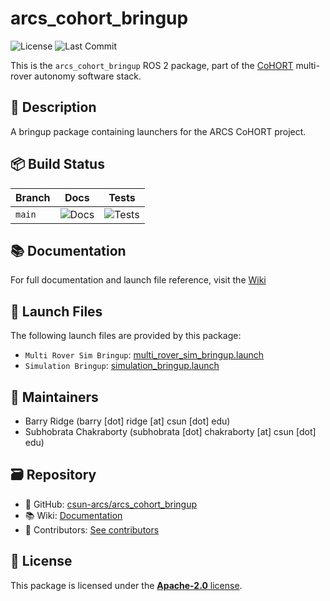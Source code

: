 # arcs_cohort_bringup

![License](https://img.shields.io/github/license/csun-arcs/arcs_cohort_bringup)
![Last Commit](https://img.shields.io/github/last-commit/csun-arcs/arcs_cohort_bringup)

This is the `arcs_cohort_bringup` ROS 2 package, part of the [CoHORT](https://github.com/csun-arcs/arcs_cohort) multi-rover autonomy software stack.

## 📝 Description

A bringup package containing launchers for the ARCS CoHORT project.

## 📦 Build Status

| Branch | Docs | Tests |
|--------|------|-------|
| `main` | ![Docs](https://github.com/csun-arcs/arcs_cohort_bringup/actions/workflows/generate-docs.yml/badge.svg?branch=main) | ![Tests](https://github.com/csun-arcs/arcs_cohort_bringup/actions/workflows/run-tests.yml/badge.svg?branch=main) |

## 📚 Documentation

For full documentation and launch file reference, visit the [Wiki](https://github.com/csun-arcs/arcs_cohort_bringup/wiki)

## 🚀 Launch Files

The following launch files are provided by this package:

- `Multi Rover Sim Bringup`: [multi_rover_sim_bringup.launch](https://github.com/csun-arcs/arcs_cohort_bringup/wiki/multi_rover_sim_bringup.launch)
- `Simulation Bringup`: [simulation_bringup.launch](https://github.com/csun-arcs/arcs_cohort_bringup/wiki/simulation_bringup.launch)

## 👥 Maintainers

- Barry Ridge (barry [dot] ridge [at] csun [dot] edu)
- Subhobrata Chakraborty (subhobrata [dot] chakraborty [at] csun [dot] edu)

## 🗃️ Repository

- 📁 GitHub: [csun-arcs/arcs_cohort_bringup](https://github.com/csun-arcs/arcs_cohort_bringup)
- 📚 Wiki: [Documentation](https://github.com/csun-arcs/arcs_cohort_bringup/wiki)
- 👥 Contributors: [See contributors](https://github.com/csun-arcs/arcs_cohort_bringup/graphs/contributors)

## 📄 License

This package is licensed under the [**Apache-2.0** license](https://github.com/csun-arcs/arcs_cohort_bringup/blob/main/LICENSE).
